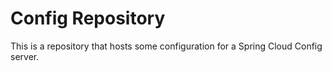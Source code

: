 # Config Repository
This is a repository that hosts some configuration for a Spring Cloud Config server.
